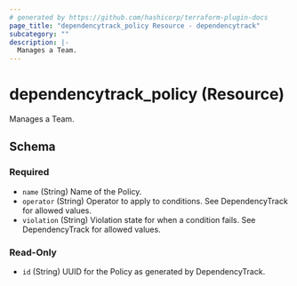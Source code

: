 ```yaml
---
# generated by https://github.com/hashicorp/terraform-plugin-docs
page_title: "dependencytrack_policy Resource - dependencytrack"
subcategory: ""
description: |-
  Manages a Team.
---
```


# dependencytrack_policy (Resource)

Manages a Team.



<!-- schema generated by tfplugindocs -->
## Schema

### Required

- `name` (String) Name of the Policy.
- `operator` (String) Operator to apply to conditions. See DependencyTrack for allowed values.
- `violation` (String) Violation state for when a condition fails. See DependencyTrack for allowed values.

### Read-Only

- `id` (String) UUID for the Policy as generated by DependencyTrack.
